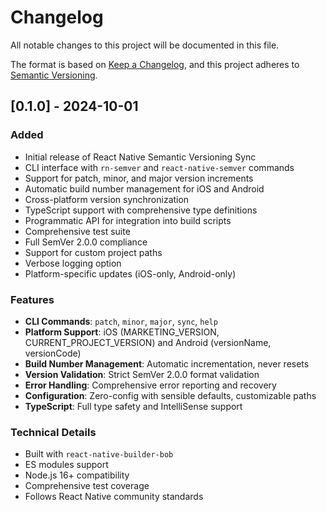# Changelog

All notable changes to this project will be documented in this file.

The format is based on [Keep a Changelog](https://keepachangelog.com/en/1.0.0/),
and this project adheres to [Semantic Versioning](https://semver.org/spec/v2.0.0.html).

## [0.1.0] - 2024-10-01

### Added
- Initial release of React Native Semantic Versioning Sync
- CLI interface with `rn-semver` and `react-native-semver` commands
- Support for patch, minor, and major version increments
- Automatic build number management for iOS and Android
- Cross-platform version synchronization
- TypeScript support with comprehensive type definitions
- Programmatic API for integration into build scripts
- Comprehensive test suite
- Full SemVer 2.0.0 compliance
- Support for custom project paths
- Verbose logging option
- Platform-specific updates (iOS-only, Android-only)

### Features
- **CLI Commands**: `patch`, `minor`, `major`, `sync`, `help`
- **Platform Support**: iOS (MARKETING_VERSION, CURRENT_PROJECT_VERSION) and Android (versionName, versionCode)
- **Build Number Management**: Automatic incrementation, never resets
- **Version Validation**: Strict SemVer 2.0.0 format validation
- **Error Handling**: Comprehensive error reporting and recovery
- **Configuration**: Zero-config with sensible defaults, customizable paths
- **TypeScript**: Full type safety and IntelliSense support

### Technical Details
- Built with `react-native-builder-bob`
- ES modules support
- Node.js 16+ compatibility
- Comprehensive test coverage
- Follows React Native community standards